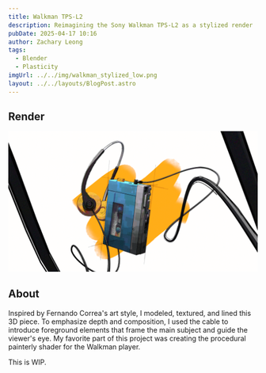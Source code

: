```yaml
---
title: Walkman TPS-L2
description: Reimagining the Sony Walkman TPS-L2 as a stylized render
pubDate: 2025-04-17 10:16
author: Zachary Leong
tags:
  - Blender
  - Plasticity
imgUrl: ../../img/walkman_stylized_low.png
layout: ../../layouts/BlogPost.astro
---
```


## Render

![](../../img/walkman_stylized.png)

## About

Inspired by Fernando Correa's art style, I modeled, textured, and lined this 3D piece. To emphasize depth and composition, I used the cable to introduce foreground elements that frame the main subject and guide the viewer's eye. My favorite part of this project was creating the procedural painterly shader for the Walkman player.

This is WIP.
